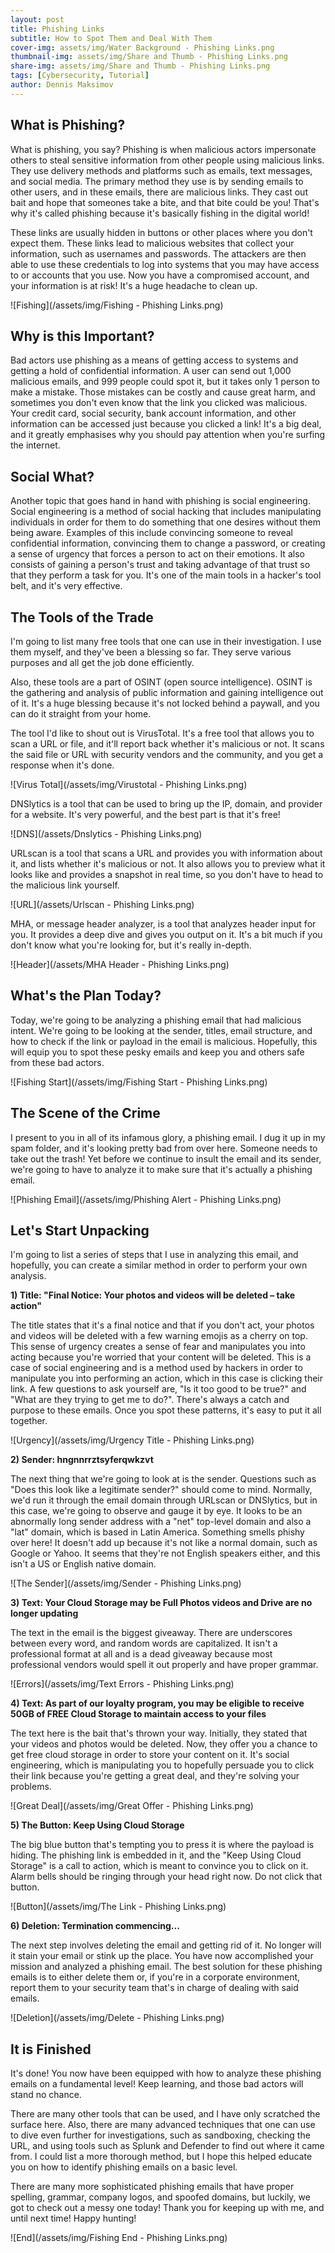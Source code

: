 ```yaml
---
layout: post
title: Phishing Links
subtitle: How to Spot Them and Deal With Them
cover-img: assets/img/Water Background - Phishing Links.png
thumbnail-img: assets/img/Share and Thumb - Phishing Links.png
share-img: assets/img/Share and Thumb - Phishing Links.png
tags: [Cybersecurity, Tutorial]
author: Dennis Maksimov
---
```


## What is Phishing?

What is phishing, you say? Phishing is when malicious actors impersonate others to steal sensitive information from other people using malicious links. They use delivery methods and platforms such as emails, text messages, and social media. The primary method they use is by sending emails to other users, and in these emails, there are malicious links. They cast out bait and hope that someones take a bite, and that bite could be you! That's why it's called phishing because it's basically fishing in the digital world!

These links are usually hidden in buttons or other places where you don't expect them. These links lead to malicious websites that collect your information, such as usernames and passwords. The attackers are then able to use these credentials to log into systems that you may have access to or accounts that you use. Now you have a compromised account, and your information is at risk! It's a huge headache to clean up.

![Fishing](/assets/img/Fishing - Phishing Links.png)

## Why is this Important?

Bad actors use phishing as a means of getting access to systems and getting a hold of confidential information. A user can send out 1,000 malicious emails, and 999 people could spot it, but it takes only 1 person to make a mistake. Those mistakes can be costly and cause great harm, and sometimes you don't even know that the link you clicked was malicious. Your credit card, social security, bank account information, and other information can be accessed just because you clicked a link! It's a big deal, and it greatly emphasises why you should pay attention when you're surfing the internet.

## Social What?

Another topic that goes hand in hand with phishing is social engineering. Social engineering is a method of social hacking that includes manipulating individuals in order for them to do something that one desires without them being aware. Examples of this include convincing someone to reveal confidential information, convincing them to change a password, or creating a sense of urgency that forces a person to act on their emotions. It also consists of gaining a person's trust and taking advantage of that trust so that they perform a task for you. It's one of the main tools in a hacker's tool belt, and it's very effective.

## The Tools of the Trade

I'm going to list many free tools that one can use in their investigation. I use them myself, and they've been a blessing so far. They serve various purposes and all get the job done efficiently.

Also, these tools are a part of OSINT (open source intelligence). OSINT is the gathering and analysis of public information and gaining intelligence out of it. It's a huge blessing because it's not locked behind a paywall, and you can do it straight from your home. 

The tool I'd like to shout out is VirusTotal. It's a free tool that allows you to scan a URL or file, and it'll report back whether it's malicious or not. It scans the said file or URL with security vendors and the community, and you get a response when it's done.

![Virus Total](/assets/img/Virustotal - Phishing Links.png)

DNSlytics is a tool that can be used to bring up the IP, domain, and provider for a website. It's very powerful, and the best part is that it's free!

![DNS](/assets/Dnslytics - Phishing Links.png)

URLscan is a tool that scans a URL and provides you with information about it, and lists whether it's malicious or not. It also allows you to preview what it looks like and provides a snapshot in real time, so you don't have to head to the malicious link yourself. 

![URL](/assets/Urlscan - Phishing Links.png)

MHA, or message header analyzer, is a tool that analyzes header input for you. It provides a deep dive and gives you output on it. It's a bit much if you don't know what you're looking for, but it's really in-depth.

![Header](/assets/MHA Header - Phishing Links.png)

## What's the Plan Today?

Today, we're going to be analyzing a phishing email that had malicious intent. We're going to be looking at the sender, titles, email structure, and how to check if the link or payload in the email is malicious. Hopefully, this will equip you to spot these pesky emails and keep you and others safe from these bad actors.

![Fishing Start](/assets/img/Fishing Start - Phishing Links.png)

## The Scene of the Crime

I present to you in all of its infamous glory, a phishing email. I dug it up in my spam folder, and it's looking pretty bad from over here. Someone needs to take out the trash! Yet before we continue to insult the email and its sender, we're going to have to analyze it to make sure that it's actually a phishing email.

![Phishing Email](/assets/img/Phishing Alert - Phishing Links.png)

## Let's Start Unpacking

I'm going to list a series of steps that I use in analyzing this email, and hopefully, you can create a similar method in order to perform your own analysis.

**1) Title: "Final Notice: Your photos and videos will be deleted – take action"**

The title states that it's a final notice and that if you don't act, your photos and videos will be deleted with a few warning emojis as a cherry on top. This sense of urgency creates a sense of fear and manipulates you into acting because you're worried that your content will be deleted. This is a case of social engineering and is a method used by hackers in order to manipulate you into performing an action, which in this case is clicking their link. A few questions to ask yourself are, "Is it too good to be true?" and "What are they trying to get me to do?". There's always a catch and purpose to these emails. Once you spot these patterns, it's easy to put it all together.

![Urgency](/assets/img/Urgency Title - Phishing Links.png)

**2) Sender: hngnnrrztsyferqwkzvt**

The next thing that we're going to look at is the sender. Questions such as "Does this look like a legitimate sender?" should come to mind. Normally, we'd run it through the email domain through URLscan or DNSlytics, but in this case, we're going to observe and gauge it by eye. It looks to be an abnormally long sender address with a "net" top-level domain and also a "lat" domain, which is based in Latin America. Something smells phishy over here! It doesn't add up because it's not like a normal domain, such as Google or Yahoo. It seems that they're not English speakers either, and this isn't a US or English native domain. 

![The Sender](/assets/img/Sender - Phishing Links.png)
 
**3) Text: Your Cloud Storage may be Full Photos videos and Drive are no longer updating**

The text in the email is the biggest giveaway. There are underscores between every word, and random words are capitalized. It isn't a professional format at all and is a dead giveaway because most professional vendors would spell it out properly and have proper grammar.

![Errors](/assets/img/Text Errors - Phishing Links.png)

**4) Text: As part of our loyalty program, you may be eligible to receive 50GB of FREE Cloud Storage to maintain access to your files**

The text here is the bait that's thrown your way. Initially, they stated that your videos and photos would be deleted. Now, they offer you a chance to get free cloud storage in order to store your content on it. It's social engineering, which is manipulating you to hopefully persuade you to click their link because you're getting a great deal, and they're solving your problems.

![Great Deal](/assets/img/Great Offer - Phishing Links.png)

**5) The Button: Keep Using Cloud Storage**

The big blue button that's tempting you to press it is where the payload is hiding. The phishing link is embedded in it, and the "Keep Using Cloud Storage" is a call to action, which is meant to convince you to click on it. Alarm bells should be ringing through your head right now. Do not click that button.

![Button](/assets/img/The Link - Phishing Links.png)

**6) Deletion: Termination commencing...**

The next step involves deleting the email and getting rid of it. No longer will it stain your email or stink up the place. You have now accomplished your mission and analyzed a phishing email. The best solution for these phishing emails is to either delete them or, if you're in a corporate environment, report them to your security team that's in charge of dealing with said emails. 

![Deletion](/assets/img/Delete - Phishing Links.png)

## It is Finished

It's done! You now have been equipped with how to analyze these phishing emails on a fundamental level! Keep learning, and those bad actors will stand no chance.

There are many other tools that can be used, and I have only scratched the surface here. Also, there are many advanced techniques that one can use to dive even further for investigations, such as sandboxing, checking the URL, and using tools such as Splunk and Defender to find out where it came from. I could list a more thorough method, but I hope this helped educate you on how to identify phishing emails on a basic level.

There are many more sophisticated phishing emails that have proper spelling, grammar, company logos, and spoofed domains, but luckily, we got to check out a messy one today! Thank you for keeping up with me, and until next time! Happy hunting!

![End](/assets/img/Fishing End - Phishing Links.png)

